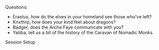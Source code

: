   
Questions:

* Erastus, how do the elves in your homeland see those who've left?
* Knxthrp, how does your kind feel about dragons?
* Badger, does the Arche Faye communicate with you?
* Yabba, tell us a bit of the history of the Caravan of Nomadic Monks.

Session Setup
